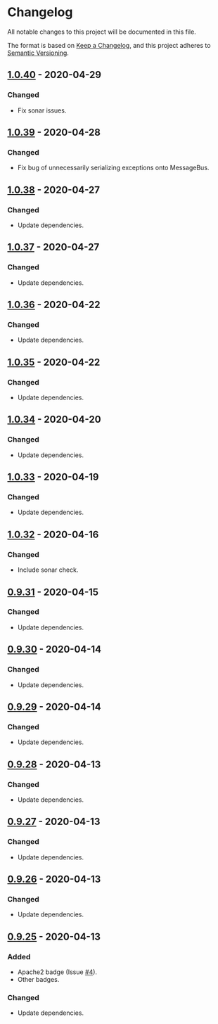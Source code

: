 # Changelog
All notable changes to this project will be documented in this file.

The format is based on [Keep a Changelog](https://keepachangelog.com/en/1.0.0/),
and this project adheres to [Semantic Versioning](https://semver.org/spec/v2.0.0.html).

## [1.0.40](https://search.maven.org/artifact/de.quantummaid.eventmaid/core/1.0.40/jar) - 2020-04-29
### Changed
- Fix sonar issues.

## [1.0.39](https://search.maven.org/artifact/de.quantummaid.eventmaid/core/1.0.39/jar) - 2020-04-28
### Changed
- Fix bug of unnecessarily serializing exceptions onto MessageBus.

## [1.0.38](https://search.maven.org/artifact/de.quantummaid.eventmaid/core/1.0.38/jar) - 2020-04-27
### Changed
- Update dependencies.

## [1.0.37](https://search.maven.org/artifact/de.quantummaid.eventmaid/core/1.0.37/jar) - 2020-04-27
### Changed
- Update dependencies.

## [1.0.36](https://search.maven.org/artifact/de.quantummaid.eventmaid/core/1.0.36/jar) - 2020-04-22
### Changed
- Update dependencies.

## [1.0.35](https://search.maven.org/artifact/de.quantummaid.eventmaid/core/1.0.35/jar) - 2020-04-22
### Changed
- Update dependencies.

## [1.0.34](https://search.maven.org/artifact/de.quantummaid.eventmaid/core/1.0.34/jar) - 2020-04-20
### Changed
- Update dependencies.

## [1.0.33](https://search.maven.org/artifact/de.quantummaid.eventmaid/core/1.0.33/jar) - 2020-04-19
### Changed
- Update dependencies.

## [1.0.32](https://search.maven.org/artifact/de.quantummaid.eventmaid/core/1.0.32/jar) - 2020-04-16
### Changed
- Include sonar check.

## [0.9.31](https://search.maven.org/artifact/de.quantummaid.eventmaid/core/0.9.31/jar) - 2020-04-15
### Changed
- Update dependencies.

## [0.9.30](https://search.maven.org/artifact/de.quantummaid.eventmaid/core/0.9.30/jar) - 2020-04-14
### Changed
- Update dependencies.

## [0.9.29](https://search.maven.org/artifact/de.quantummaid.eventmaid/core/0.9.29/jar) - 2020-04-14
### Changed
- Update dependencies.

## [0.9.28](https://search.maven.org/artifact/de.quantummaid.eventmaid/core/0.9.28/jar) - 2020-04-13
### Changed
- Update dependencies.

## [0.9.27](https://search.maven.org/artifact/de.quantummaid.eventmaid/core/0.9.27/jar) - 2020-04-13
### Changed
- Update dependencies.

## [0.9.26](https://search.maven.org/artifact/de.quantummaid.eventmaid/core/0.9.26/jar) - 2020-04-13
### Changed
- Update dependencies.

## [0.9.25](https://search.maven.org/artifact/de.quantummaid.eventmaid/core/0.9.25/jar) - 2020-04-13
### Added
- Apache2 badge (Issue [#4](https://github.com/quantummaid/eventmaid/issues/4)).
- Other badges.
### Changed
- Update dependencies.
